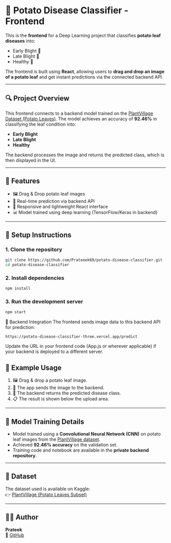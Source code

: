 # 🥔 Potato Disease Classifier - Frontend

This is the **frontend** for a Deep Learning project that classifies **potato leaf diseases** into:
- Early Blight 🍂  
- Late Blight 🍃  
- Healthy 🌿

The frontend is built using **React**, allowing users to **drag and drop an image of a potato leaf** and get instant predictions via the connected backend API.

---

## 🔍 Project Overview

This frontend connects to a backend model trained on the [PlantVillage Dataset (Potato Leaves)](https://www.kaggle.com/datasets/arjuntejaswi/plant-village). The model achieves an accuracy of **92.46%** in classifying the leaf condition into:
- **Early Blight**
- **Late Blight**
- **Healthy**

The backend processes the image and returns the predicted class, which is then displayed in the UI.

---

## 🚀 Features

- 🖼️ Drag & Drop potato leaf images
- 🔄 Real-time prediction via backend API
- 📱 Responsive and lightweight React interface
- 📊 Model trained using deep learning (TensorFlow/Keras in backend)

---

## 🔧 Setup Instructions

### 1. Clone the repository
```bash
git clone https://github.com/Prateeek69/potato-disease-classifier.git
cd potato-disease-classifier
```

### 2. Install dependencies
```bash
npm install
```

### 3. Run the development server
```bash
npm start
```
🔗 Backend Integration
The frontend sends image data to this backend API for prediction:

```arduino 
https://potato-disease-classifier-three.vercel.app/predict
``` 
Update the URL in your frontend code (App.js or wherever applicable) if your backend is deployed to a different server.

## 📸 Example Usage

1. 🖼️ Drag & drop a potato leaf image.
2. 🔄 The app sends the image to the backend.
3. 🧠 The backend returns the predicted disease class.
4. 📋 The result is shown below the upload area.

---

## 🧠 Model Training Details

- Model trained using a **Convolutional Neural Network (CNN)** on potato leaf images from the [PlantVillage dataset](https://www.kaggle.com/datasets/arjuntejaswi/plant-village).
- Achieved **92.46% accuracy** on the validation set.
- Training code and notebook are available in the **private backend repository**.

---

## 📁 Dataset

The dataset used is available on Kaggle:  
👉 [PlantVillage (Potato Leaves Subset)](https://www.kaggle.com/datasets/arjuntejaswi/plant-village)

---

## 👨‍💻 Author

**Prateek**  
🔗 [GitHub](https://github.com/Prateeek69)
